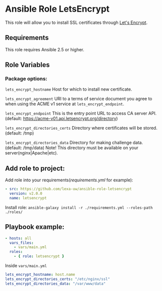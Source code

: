 Ansible Role LetsEncrypt
=============

This role will allow you to install SSL certificates through [Let's Encrypt](https://letsencrypt.org/).

Requirements
------------

This role requires Ansible 2.5 or higher.

Role Variables
--------------

### Package options:
  
`lets_encrypt_hostname`
Host for which to install new certificate.

`lets_encrypt_agreement`
URI to a terms of service document you agree to when using the ACME v1 service at `lets_encrypt_endpoint`.

`lets_encrypt_endpoint`
This is the entry point URL to access CA server API. (default: https://acme-v01.api.letsencrypt.org/directory)

`lets_encrypt_directories_certs`
Directory where certificates will be stored. (default: /tmp)

`lets_encrypt_directories_data`
Directory for making challenge data. (default: /tmp/data)
Note! This directory must be available on your server(nginx|Apache|etc).

Add role to project:
----------------
Add role into your requirements(_requirements.yml_ for example):
```yaml
- src: https://github.com/lexa-uw/ansible-role-letsencrypt
  version: v2.0.0
  name: letsencrypt
```

Install role: `ansible-galaxy install -r ./requirements.yml --roles-path ./roles/`

Playbook example:
----------------
```yaml
- hosts: all
  vars_files:
    - vars/main.yml
  roles:
    - { role: letsencrypt }
```

Inside `vars/main.yml`
```yaml
lets_encrypt_hostname: host.name
lets_encrypt_directories_certs: "/etc/nginx/ssl"
lets_encrypt_directories_data: "/var/www/data"
```
